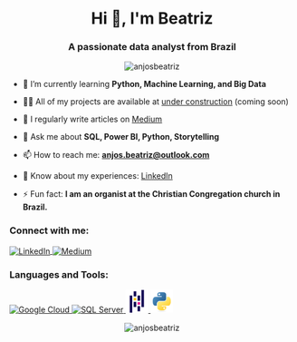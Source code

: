 <h1 align="center">Hi 👋, I'm Beatriz</h1>
<h3 align="center">A passionate data analyst from Brazil</h3>

<p align="center"> 
  <img src="https://komarev.com/ghpvc/?username=anjosbeatriz&label=Profile%20views&color=0e75b6&style=flat" alt="anjosbeatriz" />
</p>

- 🌱 I’m currently learning **Python, Machine Learning, and Big Data**

- 👨‍💻 All of my projects are available at [under construction](#) (coming soon)

- 📝 I regularly write articles on [Medium](https://medium.com/@anjos.beatriz)

- 💬 Ask me about **SQL, Power BI, Python, Storytelling**

- 📫 How to reach me: **[anjos.beatriz@outlook.com](mailto:anjos.beatriz@outlook.com)**

- 📄 Know about my experiences: [LinkedIn](https://www.linkedin.com/in/beatriz-data-analyst/)

- ⚡ Fun fact: **I am an organist at the Christian Congregation church in Brazil.**

<h3 align="left">Connect with me:</h3>
<p align="left">
  <a href="https://www.linkedin.com/in/beatriz-data-analyst/" target="blank">
    <img align="center" src="https://raw.githubusercontent.com/rahuldkjain/github-profile-readme-generator/master/src/images/icons/Social/linked-in-alt.svg" alt="LinkedIn" height="30" width="40" />
  </a>
  <a href="https://medium.com/@anjos.beatriz" target="blank">
    <img align="center" src="https://raw.githubusercontent.com/rahuldkjain/github-profile-readme-generator/master/src/images/icons/Social/medium.svg" alt="Medium" height="30" width="40" />
  </a>
</p>

<h3 align="left">Languages and Tools:</h3>
<p align="left">
  <a href="https://cloud.google.com" target="_blank" rel="noreferrer">
    <img src="https://www.vectorlogo.zone/logos/google_cloud/google_cloud-icon.svg" alt="Google Cloud" width="40" height="40"/>
  </a>
  <a href="https://www.microsoft.com/en-us/sql-server" target="_blank" rel="noreferrer">
    <img src="https://www.svgrepo.com/show/303229/microsoft-sql-server-logo.svg" alt="SQL Server" width="40" height="40"/>
  </a>
  <a href="https://pandas.pydata.org/" target="_blank" rel="noreferrer">
    <img src="https://raw.githubusercontent.com/devicons/devicon/2ae2a900d2f041da66e950e4d48052658d850630/icons/pandas/pandas-original.svg" alt="Pandas" width="40" height="40"/>
  </a>
  <a href="https://www.python.org" target="_blank" rel="noreferrer">
    <img src="https://raw.githubusercontent.com/devicons/devicon/master/icons/python/python-original.svg" alt="Python" width="40" height="40"/>
  </a>
</p>

<p align="center">
  <img align="center" src="https://github-readme-stats.vercel.app/api?username=anjosbeatriz&show_icons=true&locale=en" alt="anjosbeatriz" />
</p>
